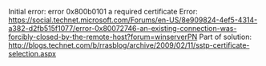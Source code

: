 Initial error: error 0x800b0101 a required certificate
Error: https://social.technet.microsoft.com/Forums/en-US/8e909824-4ef5-4314-a382-d2fb515f1077/error-0x80072746-an-existing-connection-was-forcibly-closed-by-the-remote-host?forum=winserverPN
Part of solution: http://blogs.technet.com/b/rrasblog/archive/2009/02/11/sstp-certificate-selection.aspx
